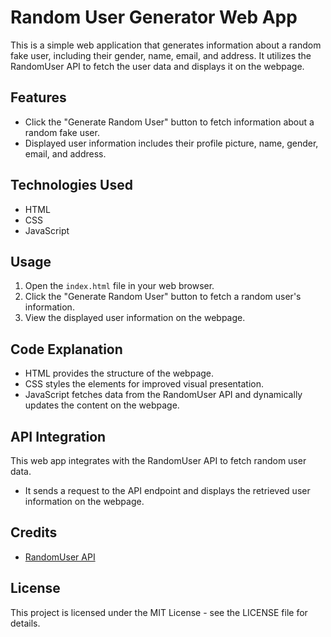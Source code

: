# Random User Generator Web App

This is a simple web application that generates information about a random fake user, including their gender, name, email, and address. It utilizes the RandomUser API to fetch the user data and displays it on the webpage.

## Features

- Click the "Generate Random User" button to fetch information about a random fake user.
- Displayed user information includes their profile picture, name, gender, email, and address.

## Technologies Used

- HTML
- CSS
- JavaScript

## Usage

1. Open the `index.html` file in your web browser.
2. Click the "Generate Random User" button to fetch a random user's information.
3. View the displayed user information on the webpage.

## Code Explanation

- HTML provides the structure of the webpage.
- CSS styles the elements for improved visual presentation.
- JavaScript fetches data from the RandomUser API and dynamically updates the content on the webpage.

## API Integration

This web app integrates with the RandomUser API to fetch random user data.

- It sends a request to the API endpoint and displays the retrieved user information on the webpage.

## Credits

- [RandomUser API](https://randomuser.me/)

## License

This project is licensed under the MIT License - see the LICENSE file for details.
